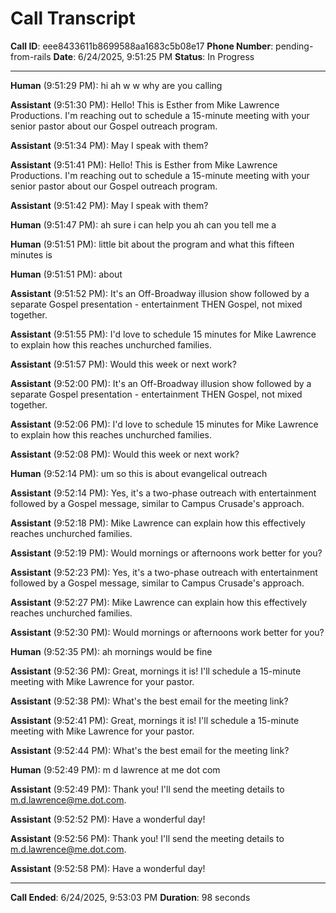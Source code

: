 # Call Transcript
**Call ID**: eee8433611b8699588aa1683c5b08e17
**Phone Number**: pending-from-rails
**Date**: 6/24/2025, 9:51:25 PM
**Status**: In Progress

---

**Human** (9:51:29 PM): hi ah w w why are you calling

**Assistant** (9:51:30 PM): Hello! This is Esther from Mike Lawrence Productions. I'm reaching out to schedule a 15-minute meeting with your senior pastor about our Gospel outreach program.

**Assistant** (9:51:34 PM):  May I speak with them?

**Assistant** (9:51:41 PM): Hello! This is Esther from Mike Lawrence Productions. I'm reaching out to schedule a 15-minute meeting with your senior pastor about our Gospel outreach program.

**Assistant** (9:51:42 PM):  May I speak with them?

**Human** (9:51:47 PM): ah sure i can help you ah can you tell me a

**Human** (9:51:51 PM): little bit about the program and what this fifteen minutes is

**Human** (9:51:51 PM): about

**Assistant** (9:51:52 PM): It's an Off-Broadway illusion show followed by a separate Gospel presentation -  entertainment THEN Gospel, not mixed together.

**Assistant** (9:51:55 PM):  I'd love to schedule 15 minutes for Mike Lawrence to explain how this reaches unchurched families.

**Assistant** (9:51:57 PM):  Would this week or next work?

**Assistant** (9:52:00 PM): It's an Off-Broadway illusion show followed by a separate Gospel presentation -  entertainment THEN Gospel, not mixed together.

**Assistant** (9:52:06 PM):  I'd love to schedule 15 minutes for Mike Lawrence to explain how this reaches unchurched families.

**Assistant** (9:52:08 PM):  Would this week or next work?

**Human** (9:52:14 PM): um so this is about evangelical outreach

**Assistant** (9:52:14 PM): Yes, it's a two-phase outreach with entertainment followed by a Gospel message, similar to Campus Crusade's approach.

**Assistant** (9:52:18 PM):   Mike Lawrence can explain how this effectively reaches unchurched families.

**Assistant** (9:52:19 PM):   Would mornings or afternoons work better for you?

**Assistant** (9:52:23 PM): Yes, it's a two-phase outreach with entertainment followed by a Gospel message, similar to Campus Crusade's approach.

**Assistant** (9:52:27 PM):   Mike Lawrence can explain how this effectively reaches unchurched families.

**Assistant** (9:52:30 PM):   Would mornings or afternoons work better for you?

**Human** (9:52:35 PM): ah mornings would be fine

**Assistant** (9:52:36 PM): Great, mornings it is!  I'll schedule a 15-minute meeting with Mike Lawrence for your pastor.

**Assistant** (9:52:38 PM):   What's the best email for the meeting link?

**Assistant** (9:52:41 PM): Great, mornings it is!  I'll schedule a 15-minute meeting with Mike Lawrence for your pastor.

**Assistant** (9:52:44 PM):   What's the best email for the meeting link?

**Human** (9:52:49 PM): m d lawrence at me dot com

**Assistant** (9:52:49 PM): Thank you! I'll send the meeting details to m.d.lawrence@me.dot.com.

**Assistant** (9:52:52 PM):  Have a wonderful day!

**Assistant** (9:52:56 PM): Thank you! I'll send the meeting details to m.d.lawrence@me.dot.com.

**Assistant** (9:52:58 PM):  Have a wonderful day!


---

**Call Ended**: 6/24/2025, 9:53:03 PM
**Duration**: 98 seconds
